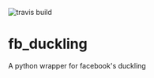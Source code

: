 ![travis build](https://travis-ci.org/duckling-python-wrapper/fb_duckling.svg?branch=master)
# fb_duckling

A python wrapper for facebook's duckling
